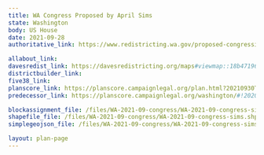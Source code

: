 ```yaml
---
title: WA Congress Proposed by April Sims
state: Washington
body: US House
date: 2021-09-28
authoritative_link: https://www.redistricting.wa.gov/proposed-congressional-maps

allabout_link:
davesredist_link: https://davesredistricting.org/maps#viewmap::18b47196-b1b6-4601-a2e6-5b456b55c2cf
districtbuilder_link: 
five38_link: 
planscore_link: https://planscore.campaignlegal.org/plan.html?20210930T050422.583846029Z
predecessor_link: https://planscore.campaignlegal.org/washington/#!2020-plan-ushouse-eg

blockassignment_file: /files/WA-2021-09-congress/WA-2021-09-congress-sims.zip
shapefile_file: /files/WA-2021-09-congress/WA-2021-09-congress-sims.shp.zip
simplegeojson_file: /files/WA-2021-09-congress/WA-2021-09-congress-sims.geojson

layout: plan-page
---
```


